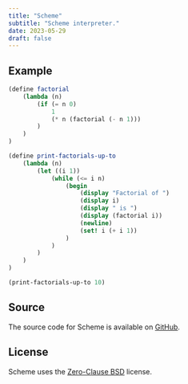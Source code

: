 ```yaml
---
title: "Scheme"
subtitle: "Scheme interpreter."
date: 2023-05-29
draft: false
---
```


## Example

```scheme
(define factorial
    (lambda (n)
        (if (= n 0)
            1
            (* n (factorial (- n 1)))
        )
    )
)

(define print-factorials-up-to
    (lambda (n)
        (let ((i 1))
            (while (<= i n)
                (begin
                    (display "Factorial of ")
                    (display i)
                    (display " is ")
                    (display (factorial i))
                    (newline)
                    (set! i (+ i 1))
                )
            )
        )
    )
)

(print-factorials-up-to 10)
```

## Source

The source code for Scheme is available on [GitHub](https://github.com/kkestell/scheme).

## License

Scheme uses the [Zero-Clause BSD](https://opensource.org/license/0bsd/) license.
